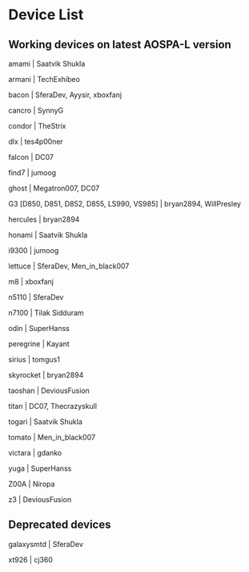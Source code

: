 # Device List #

## Working devices on latest AOSPA-L version ##

amami | Saatvik Shukla

armani | TechExhibeo

bacon | SferaDev, Ayysir, xboxfanj

cancro | SynnyG

condor | TheStrix

dlx | tes4p00ner

falcon | DC07

find7 | jumoog

ghost | Megatron007, DC07

G3 [D850, D851, D852, D855, LS990, VS985] | bryan2894, WillPresley

hercules | bryan2894

honami | Saatvik Shukla

i9300 | jumoog

lettuce | SferaDev, Men_in_black007

m8 | xboxfanj

n5110 | SferaDev

n7100 | Tilak Sidduram

odin | SuperHanss

peregrine | Kayant

sirius | tomgus1

skyrocket | bryan2894

taoshan | DeviousFusion

titan | DC07, Thecrazyskull

togari | Saatvik Shukla

tomato | Men_in_black007

victara | gdanko

yuga | SuperHanss

Z00A | Niropa

z3 | DeviousFusion

## Deprecated devices ##

galaxysmtd | SferaDev

xt926 | cj360
